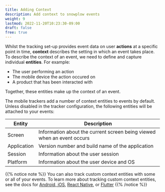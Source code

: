 ```yaml
---
title: Adding Context
description: Add context to snowplow events
weight: 9
lastmod: 2022-11-20T10:23:30-09:00
draft: false
free: true 
---
```



Whilst the tracking set-up provides event data on user **actions** at a specific point in time, **context** describes the setting in which an event takes place.
To describe the context of an event, we need to define and capture individual **entities**.
For example:

- The user performing an action
- The mobile device the action occured on
- A product that has been interacted with

Together, these entities make up the context of an event.

The mobile trackers add a number of context entities to events by default.
Unless disabled in the tracker configuration, the following entities will be attached to your events:

| Entity | Description |
|---|---|
| Screen | Information about the current screen being viewed when an event occurs |
| Application | Version number and build name of the application |
| Session | Information about the user session |
| Platform | Information about the user device and OS |

{{% notice note %}}
You can also track custom context entities with some or all of your events. To learn more about tracking custom context entities, see the docs for [Android, iOS](https://docs.snowplow.io/docs/collecting-data/collecting-from-own-applications/mobile-trackers/custom-tracking-using-schemas/#tracking-a-custom-entity), [React Native](https://docs.snowplow.io/docs/collecting-data/collecting-from-own-applications/react-native-tracker/tracking-events/#custom-event-contexts), or [Flutter](https://docs.snowplow.io/docs/collecting-data/collecting-from-own-applications/flutter-tracker/adding-data/#event-context)
{{% /notice %}}
